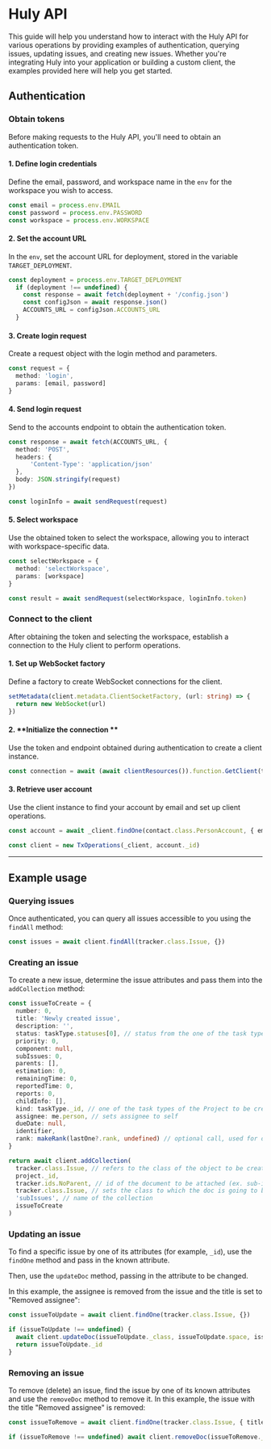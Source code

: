 # Huly API

This guide will help you understand how to interact with the Huly API for various operations by providing examples of authentication, querying issues, updating issues, and creating new issues. Whether you're integrating Huly into your application or building a custom client, the examples provided here will help you get started.


## Authentication

### Obtain tokens

Before making requests to the Huly API, you'll need to obtain an authentication token.

#### 1. **Define login credentials**
Define the email, password, and workspace name in the `env` for the workspace you wish to access.

```ts
const email = process.env.EMAIL
const password = process.env.PASSWORD
const workspace = process.env.WORKSPACE
```

#### 2. **Set the account URL**
In the `env`, set the account URL for deployment, stored in the variable `TARGET_DEPLOYMENT`.

```ts
const deployment = process.env.TARGET_DEPLOYMENT
  if (deployment !== undefined) {
    const response = await fetch(deployment + '/config.json')
    const configJson = await response.json()
    ACCOUNTS_URL = configJson.ACCOUNTS_URL
  }
```

#### 3. **Create login request** 
Create a request object with the login method and parameters.

```ts
const request = {
  method: 'login',
  params: [email, password]
}
```

#### 4. **Send login request** 
Send to the accounts endpoint to obtain the authentication token.

```ts
const response = await fetch(ACCOUNTS_URL, {
  method: 'POST',
  headers: {
      'Content-Type': 'application/json'
  },
  body: JSON.stringify(request)
})

const loginInfo = await sendRequest(request)
```

#### **5. Select workspace**
Use the obtained token to  select the workspace, allowing you to interact with workspace-specific data.

```ts
const selectWorkspace = {
  method: 'selectWorkspace',
  params: [workspace]
}

const result = await sendRequest(selectWorkspace, loginInfo.token)
```

### Connect to the client

After obtaining the token and selecting the workspace, establish a connection to the Huly client to perform operations.

#### 1. **Set up WebSocket factory** 
Define a factory to create WebSocket connections for the client.

```ts
setMetadata(client.metadata.ClientSocketFactory, (url: string) => {
  return new WebSocket(url)
})
```

#### 2. **Initialize the connection **

Use the token and endpoint obtained during authentication to create a client instance.

```ts
const connection = await (await clientResources()).function.GetClient(token.token as any, token.endpoint)
```

#### 3. **Retrieve user account** 
Use the client instance to find your account by email and set up client operations.

```ts
const account = await _client.findOne(contact.class.PersonAccount, { email })

const client = new TxOperations(_client, account._id)
```
---

## Example usage

### Querying issues
Once authenticated, you can query all issues accessible to you using the `findAll` method:

```ts
const issues = await client.findAll(tracker.class.Issue, {})
```
### Creating an issue
To create a new issue, determine the issue attributes and pass them into the `addCollection` method:

```ts
const issueToCreate = {
  number: 0,
  title: 'Newly created issue',
  description: '',
  status: taskType.statuses[0], // status from the one of the task types of the Project to be created in
  priority: 0,
  component: null,
  subIssues: 0,
  parents: [],
  estimation: 0,
  remainingTime: 0,
  reportedTime: 0,
  reports: 0,
  childInfo: [],
  kind: taskType._id, // one of the task types of the Project to be created in
  assignee: me.person, // sets assignee to self
  dueDate: null,
  identifier,
  rank: makeRank(lastOne?.rank, undefined) // optional call, used for ordering issues, returns lexorank string
}

return await client.addCollection(
  tracker.class.Issue, // refers to the class of the object to be created
  project._id, 
  tracker.ids.NoParent, // id of the document to be attached (ex. sub-issue should have parent issue id), if no parent then this id is set
  tracker.class.Issue, // sets the class to which the doc is going to be attached
  'subIssues', // name of the collection
  issueToCreate
)
```

### Updating an issue
To find a specific issue by one of its attributes (for example, `_id`), use the `findOne` method and pass in the known attribute. 

Then, use the `updateDoc` method, passing in the attribute to be changed. 

In this example, the assignee is removed from the issue and the title is set to "Removed assignee":

```ts
const issueToUpdate = await client.findOne(tracker.class.Issue, {})

if (issueToUpdate !== undefined) {
  await client.updateDoc(issueToUpdate._class, issueToUpdate.space, issueToUpdate._id, { assignee: null, title: 'Removed assignee' })
  return issueToUpdate._id
}
```

### Removing an issue
To remove (delete) an issue, find the issue by one of its known attributes and use the `removeDoc` method to remove it. In this example, the issue with the title "Removed assignee" is removed:

```ts
const issueToRemove = await client.findOne(tracker.class.Issue, { title: 'Removed assignee' })

if (issueToRemove !== undefined) await client.removeDoc(issueToRemove._class, issueToRemove.space, issueToRemove._id)
```